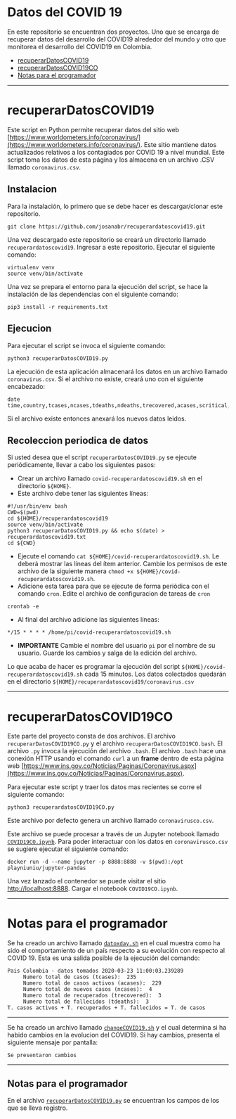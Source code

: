 # Datos del COVID 19

En este repositorio se encuentran dos proyectos. 
Uno que se encarga de recuperar datos del desarrollo del COVID19 alrededor del mundo y otro que monitorea el desarrollo del COVID19 en Colombia.

* [recuperarDatosCOVID19](#recuperardatoscovid19)
* [recuperarDatosCOVID19CO](#recuperardatoscovid19co)
* [Notas para el programador](#notas-para-el-programador)

---

# recuperarDatosCOVID19

Este script en Python permite recuperar datos del sitio web [https://www.worldometers.info/coronavirus/](https://www.worldometers.info/coronavirus/). 
Este sitio mantiene datos actualizados relativos a los contagiados por COVID 19 a nivel mundial. 
Este script toma los datos de esta página y los almacena en un archivo .CSV llamado `coronavirus.csv`.

## Instalacion

Para la instalación, lo primero que se debe hacer es descargar/clonar este repositorio.

```
git clone https://github.com/josanabr/recuperardatoscovid19.git
```

Una vez descargado este repositorio se creará un directorio llamado `recuperardatoscovid19`. 
Ingresar a este repositorio.
Ejecutar el siguiente comando:

```
virtualenv venv
source venv/bin/activate
```

Una vez se prepara el entorno para la ejecución del script, se hace la instalación de las dependencias con el siguiente comando:

```
pip3 install -r requirements.txt
```

## Ejecucion

Para ejecutar el script se invoca el siguiente comando:

```
python3 recuperarDatosCOVID19.py
```

La ejecución de esta aplicación almacenará los datos en un archivo llamado `coronavirus.csv`.
Si el archivo no existe, creará uno con el siguiente encabezado:

```
date time,country,tcases,ncases,tdeaths,ndeaths,trecovered,acases,scritical,casesxmillion,1stcase
```

Si el archivo existe entonces anexará los nuevos datos leidos.

## Recoleccion periodica de datos

Si usted desea que el script `recuperarDatosCOVID19.py` se ejecute periódicamente, llevar a cabo los siguientes pasos:

* Crear un archivo llamado `covid-recuperardatoscovid19.sh` en el directorio `${HOME}`. 
* Este archivo debe tener las siguientes líneas:
```
#!/usr/bin/env bash
CWD=$(pwd)
cd ${HOME}/recuperardatoscovid19
source venv/bin/activate
python3 recuperarDatosCOVID19.py && echo $(date) > recuperardatoscovid19.txt
cd ${CWD}
```
* Ejecute el comando `cat ${HOME}/covid-recuperardatoscovid19.sh`. Le deberá mostrar las líneas del ítem anterior. Cambie los permisos de este archivo de la siguiente manera `chmod +x ${HOME}/covid-recuperardatoscovid19.sh`. 
* Adicione esta tarea para que se ejecute de forma periódica con el comando `cron`. Edite el archivo de configuracion de tareas de `cron`
```
crontab -e
```
* Al final del archivo adicione las siguientes líneas:
```
*/15 * * * * /home/pi/covid-recuperardatoscovid19.sh
```
* **IMPORTANTE** Cambie el nombre del usuario `pi` por el nombre de su usuario. Guarde los cambios y salga de la edición del archivo.

Lo que acaba de hacer es programar la ejecución del script `${HOME}/covid-recuperardatoscovid19.sh` cada 15 minutos. 
Los datos colectados quedarán en el directorio `${HOME}/recuperardatoscovid19/coronavirus.csv`

---

# recuperarDatosCOVID19CO

Este parte del proyecto consta de dos archivos. 
El archivo `recuperarDatosCOVID19CO.py` y el archivo `recuperarDatosCOVID19CO.bash`.
El archivo `.py` invoca la ejecución del archivo `.bash`. 
El archivo `.bash` hace una conexión HTTP usando el comando `curl` a un **frame** dentro de esta página web [https://www.ins.gov.co/Noticias/Paginas/Coronavirus.aspx](https://www.ins.gov.co/Noticias/Paginas/Coronavirus.aspx).

Para ejecutar este script y traer los datos mas recientes se corre el siguiente comando:

```
python3 recuperardatosCOVID19CO.py
```

Este archivo por defecto genera un archivo llamado `coronavirusco.csv`.

Este archivo se puede procesar a través de un Jupyter notebook llamado [`COVID19CO.ipynb`](COVID19CO.ipynb).
Para poder interactuar con los datos en `coronavirusco.csv` se sugiere ejecutar el siguiente comando:

```
docker run -d --name jupyter -p 8888:8888 -v $(pwd):/opt playniuniu/jupyter-pandas
```

Una vez lanzado el contenedor se puede visitar el sitio [http://localhost:8888](http://localhost:8888).
Cargar el notebook  `COVID19CO.ipynb`. 

---

# Notas para el programador

Se ha creado un archivo llamado [`datoxday.sh`](datosxday.sh) en el cual muestra como ha sido el comportamiento de un país respecto a su evolución con respecto al COVID 19.
Esta es una salida posible de la ejecución del comando:

```
Pais Colombia - datos tomados 2020-03-23 11:00:03.239289
	 Numero total de casos (tcases):  235
	 Numero total de casos activos (acases):  229
	 Numero total de nuevos casos (ncases):  4
	 Numero total de recuperados (trecovered):  3
	 Numero total de fallecidos (tdeaths):  3
T. casos activos + T. recuperados + T. fallecidos = T. de casos
```

---

Se ha creado un archivo llamado [`changeCOVID19.sh`](changeCOVID19.sh) y el cual determina si ha habido cambios en la evolucion del COVID19. 
Si hay cambios, presenta el siguiente mensaje por pantalla:

```
Se presentaron cambios
```

---

## Notas para el programador

En el archivo [`recuperarDatosCOVID19.py`](recuperarDatosCOVID19.py) se encuentran los campos de los que se lleva registro.
